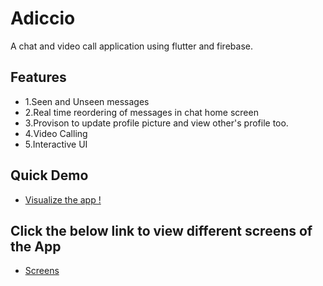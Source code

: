 # Adiccio
A chat and video call application using flutter and firebase. 
## Features
- 1.Seen and Unseen messages
- 2.Real time reordering of messages in chat home screen
- 3.Provison to update profile picture and view other's profile too.
- 4.Video Calling
- 5.Interactive UI 

## Quick Demo
- [Visualize the app !](https://photos.app.goo.gl/W8hkRNCdU7uVg4Uu8)

## Click the below link to view different screens of the App

- [ Screens ](https://photos.app.goo.gl/G4g71qUgMJhbCseaA)


